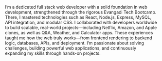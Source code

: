 I’m a dedicated full stack web developer with a solid foundation in web development, strengthened through the rigorous Evangadi Tech Bootcamp. There, I mastered technologies such as React, Node.js, Express, MySQL, API integration, and modular CSS.
I collaborated with developers worldwide to build scalable, real-world projects—including Netflix, Amazon, and Apple clones, as well as Q&A, Weather, and Calculator apps. These experiences taught me how the web truly works—from frontend rendering to backend logic, databases, APIs, and deployment.
I’m passionate about solving challenges, building powerful web applications, and continuously expanding my skills through hands-on projects.
